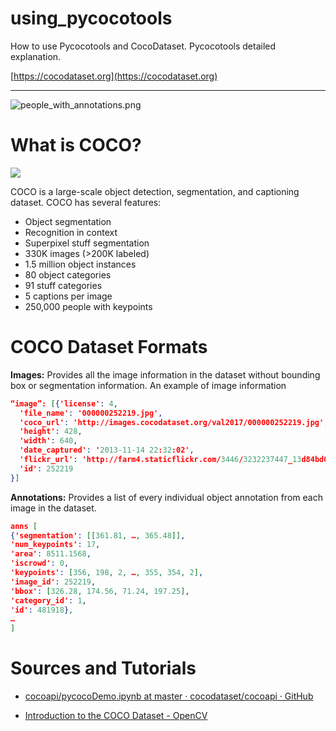 # using_pycocotools

How to use Pycocotools and CocoDataset. Pycocotools detailed explanation.

[https://cocodataset.org](https://cocodataset.org)

---

![people_with_annotations.png](H:\My%20Drive\github\using_pycocotools\images\people_with_annotations.png)

# What is COCO?

![](https://cocodataset.org/images/coco-icons.png)

COCO is a large-scale object detection, segmentation, and captioning dataset. COCO has several features:

- Object segmentation
- Recognition in context
- Superpixel stuff segmentation
- 330K images (>200K labeled)
- 1.5 million object instances
- 80 object categories
- 91 stuff categories
- 5 captions per image
- 250,000 people with keypoints

# COCO Dataset Formats

**Images:** Provides all the image information in the dataset without bounding box or segmentation information. An example of image information

```json
“image”: [{'license': 4,
  'file_name': '000000252219.jpg',
  'coco_url': 'http://images.cocodataset.org/val2017/000000252219.jpg',
  'height': 428,
  'width': 640,
  'date_captured': '2013-11-14 22:32:02',
  'flickr_url': 'http://farm4.staticflickr.com/3446/3232237447_13d84bd0a1_z.jpg',
  'id': 252219 
}]
```

**Annotations:** Provides a list of every individual object annotation from each image in the dataset.

```json
anns [
{'segmentation': [[361.81, …, 365.48]], 
'num_keypoints': 17, 
'area': 8511.1568, 
'iscrowd': 0, 
'keypoints': [356, 198, 2, …, 355, 354, 2], 
'image_id': 252219, 
'bbox': [326.28, 174.56, 71.24, 197.25], 
'category_id': 1, 
'id': 481918}, 
…
]
```

# Sources and Tutorials

- [cocoapi/pycocoDemo.ipynb at master · cocodataset/cocoapi · GitHub](https://github.com/cocodataset/cocoapi/blob/master/PythonAPI/pycocoDemo.ipynb)

- [Introduction to the COCO Dataset - OpenCV](https://opencv.org/introduction-to-the-coco-dataset/)
